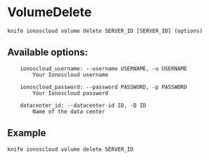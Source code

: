# VolumeDelete



    knife ionoscloud volume delete SERVER_ID [SERVER_ID] (options)


## Available options:

```
    ionoscloud_username: --username USERNAME, -u USERNAME
        Your Ionoscloud username

    ionoscloud_password: --password PASSWORD, -p PASSWORD
        Your Ionoscloud password

    datacenter_id: --datacenter-id ID, -D ID
        Name of the data center

```

## Example

    knife ionoscloud volume delete SERVER_ID 
